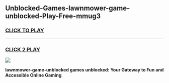 
## Unblocked-Games-lawnmower-game-unblocked-Play-Free-mmug3
<h3>
<a href="https://premium76.site?title=lawnmower-game-unblocked&ref=15A">CLICK TO PLAY</a></h3>
<hr>

<h3>
<a href="https://premium76.site?title=lawnmower-game-unblocked&ref=15A">CLICK 2 PLAY</a>
  
</h3>

<a href="https://premium76.site?title=lawnmower-game-unblocked&ref=15A"><img src="https://clearcache.store/games.png"></a>


**lawnmower-game-unblocked games unblocked: Your Gateway to Fun and Accessible Online Gaming**
